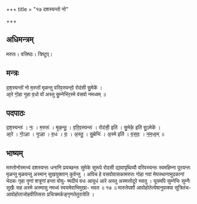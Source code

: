 +++
title = "१७ दशस्यन्तो नो"

+++
## अधिमन्त्रम्
मरुतः। वसिष्ठः। त्रिष्टुप्।

## मन्त्रः
द॒श॒स्यन्तो॑ नो म॒रुतो॑ मृळन्तु वरिव॒स्यन्तो॒ रोद॑सी सु॒मेके॑ ।  
आ॒रे गो॒हा नृ॒हा व॒धो वो॑ अस्तु सु॒म्नेभि॑र॒स्मे व॑सवो नमध्वम् ॥

## पदपाठः
द॒श॒स्यन्तः॑ । नः॒ । म॒रुतः॑ । मृ॒ळ॒न्तु॒ । व॒रि॒व॒स्यन्तः॑ । रोद॑सी॒ इति॑ । सु॒मेके॒ इति॑ सु॒ऽमेके॑ ।  
आ॒रे । गो॒ऽहा । नृ॒ऽहा । व॒धः । वः॒ । अ॒स्तु॒ । सु॒म्रेभिः॑ । अ॒स्मे इति॑ । व॒स॒वः॒ । न॒म॒ध्व॒म् ॥

## भाष्यम्
मरुतोनोस्मभ्यं दशस्यन्तः धनानि प्रयच्छन्तः सुमेके सुरूपे रोदसी द्यावापृथिव्यौ वरिवस्यन्तः स्वमहिम्ना पूरयन्तः मृळन्तु मृळयन्तु अस्मान् सुखयुक्तान् कुर्वन्तु । अपिच हे वसवोवासकामरुतः गोहा गवां मेघस्थानामुदकानां भेदकः नृहा नॄणां शत्रूणां हन्ता वोयु- ष्मदीयं वधः आयुधं आरे अस्तु अस्मत्तोदूरे भवतु । यूयमपि सुम्नेभिः सुम्नैः सुखैः सह अस्मे अस्मासु नमध्वं स्वयमेवाभिमुखा- भवत ॥ १७ ॥ मारुतेपशौ आवोहोतेत्येषानुवाक्या सूत्रितंच-आवोहोताजोहवीतिसत्तः प्रचित्रमर्कङ्गृणतेतुरायेति ।